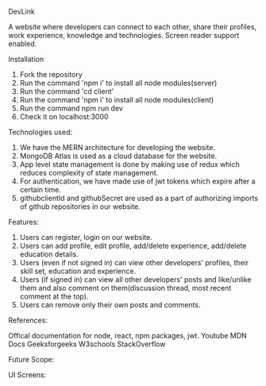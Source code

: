 DevLink

A website where developers can connect to each other, share their profiles, work experience, knowledge and technologies.
Screen reader support enabled.

Installation

1. Fork the repository
2. Run the command 'npm i' to install all node modules(server)
3. Run the command 'cd client'
4. Run the command 'npm i' to install all node modules(client)
5. Run the command npm run dev
6. Check it on localhost:3000

Technologies used:

1. We have the MERN architecture for developing the website.
2. MongoDB Atlas is used as a cloud database for the website.
3. App level state management is done by making use of redux which reduces complexity of state management.
4. For authentication, we have made use of jwt tokens which expire after a certain time.
5. githubclientId and githubSecret are used as a part of authorizing imports of github repositories in our website.

Features:

1. Users can register, login on our website.
2. Users can add profile, edit profile, add/delete experience, add/delete education details. 
3. Users (even if not signed in) can view other developers' profiles, their skill set, education and experience.
4. Users (if signed in) can view all other developers' posts and like/unlike them and also comment on them(discussion thread, most recent comment at the top).
5. Users can remove only their own posts and comments.

References:

Offical documentation for node, react, npm packages, jwt.
Youtube
MDN Docs
Geeksforgeeks
W3schools
StackOverflow

Future Scope:

UI Screens:
